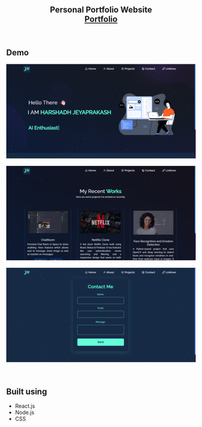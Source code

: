 <h2 align="center">
  Personal Portfolio Website <br/>
  <a href="https://github.com/notslazer/peronal_portfolio" target="_blank">Portfolio</a>
</h2>

<br />

## Demo 

<div align="center">
  <img alt="Demo" src="./Images/readme-img.png" />
</div>
<br/>
<div align="center">
  <img alt="Demo" src="./Images/readme-img1.png" />
</div>
<br/>
<div align="center">
  <img alt="Demo" src="./Images/readme-img2.png" />
</div>
<br/>
<br/>


## Built using
- React.js
- Node.js
- CSS
